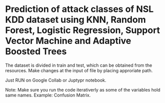 # Prediction of attack classes of NSL KDD dataset using KNN, Random Forest, Logistic Regression, Support Vector Machine and Adaptive Boosted Trees

The dataset is divided in train and test, which can be obtained from the resources.
Make changes at the input of file by placing approriate path.

Just RUN on Google Collab or Juptypr notebook.

Note: Make sure you run the code iterativerly as some of the variables hold same names.
Example: Confusion Matrix.
